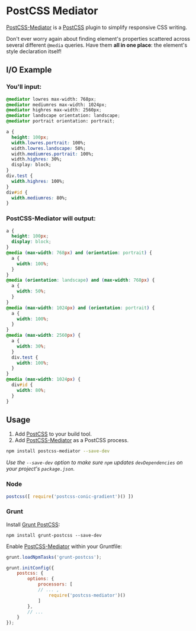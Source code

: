 # PostCSS Mediator

[PostCSS-Mediator] is a [PostCSS] plugin to simplify responsive CSS
writing.

Don't ever worry again about finding element's properties scattered across
several different `@media` queries. Have them **all in one place**: the
element's style declaration itself!

## I/O Example

### You'll input:

```css
@mediator lowres max-width: 768px;
@mediator mediumres max-width: 1024px;
@mediator highres max-width: 2560px;
@mediator landscape orientation: landscape;
@mediator portrait orientation: portrait;

a {
  height: 100px;
  width.lowres.portrait: 100%;
  width.lowres.landscape: 50%;
  width.mediumres.portrait: 100%;
  width.highres: 30%;
  display: block;
}
div.test {
  width.highres: 100%;
}
div#id {
  width.mediumres: 80%;
}
```

### PostCSS-Mediator will output:

```css
a {
  height: 100px;
  display: block;
}
@media (max-width: 768px) and (orientation: portrait) {
  a {
    width: 100%;
  }
}
@media (orientation: landscape) and (max-width: 768px) {
  a {
    width: 50%;
  }
}
@media (max-width: 1024px) and (orientation: portrait) {
  a {
    width: 100%;
  }
}
@media (max-width: 2560px) {
  a {
    width: 30%;
  }
  div.test {
    width: 100%;
  }
}
@media (max-width: 1024px) {
  div#id {
    width: 80%;
  }
}
```

## Usage

1. Add [PostCSS] to your build tool.
1. Add [PostCSS-Mediator] as a PostCSS process.

```sh
npm install postcss-mediator --save-dev
```

_Use the `--save-dev` option to make sure `npm` updates `devDependencies` on
your project's `package.json`._

### Node

```js
postcss([ require('postcss-conic-gradient')() ])
```

### Grunt

Install [Grunt PostCSS]:

```shell
npm install grunt-postcss --save-dev
```

Enable [PostCSS-Mediator] within your Gruntfile:

```js
grunt.loadNpmTasks('grunt-postcss');

grunt.initConfig({
	postcss: {
		options: {
			processors: [
            // ... ,
				require('postcss-mediator')()
			]
		},
        // ...
	}
});
```





[PostCSS-Mediator]: https://github.com/zero-plus-x/postcss-mediator
[PostCSS]: https://github.com/postcss/postcss
[Grunt PostCSS]: https://github.com/nDmitry/grunt-postcss
